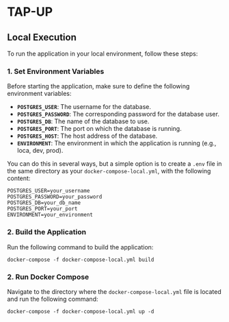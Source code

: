 # TAP-UP

## Local Execution

To run the application in your local environment, follow these steps:

### 1. Set Environment Variables

Before starting the application, make sure to define the following environment variables:

- **`POSTGRES_USER`**: The username for the database.
- **`POSTGRES_PASSWORD`**: The corresponding password for the database user.
- **`POSTGRES_DB`**: The name of the database to use.
- **`POSTGRES_PORT`**: The port on which the database is running.
- **`POSTGRES_HOST`**: The host address of the database.
- **`ENVIRONMENT`**: The environment in which the application is running (e.g., loca, dev, prod).
  
You can do this in several ways, but a simple option is to create a `.env` file in the same directory as your `docker-compose-local.yml`, with the following content:

```
POSTGRES_USER=your_username
POSTGRES_PASSWORD=your_password
POSTGRES_DB=your_db_name
POSTGRES_PORT=your_port
ENVIRONMENT=your_environment
```
### 2. Build the Application

Run the following command to build the application:
```
docker-compose -f docker-compose-local.yml build
```

### 2. Run Docker Compose

Navigate to the directory where the `docker-compose-local.yml` file is located and run the following command:

```
docker-compose -f docker-compose-local.yml up -d
```

